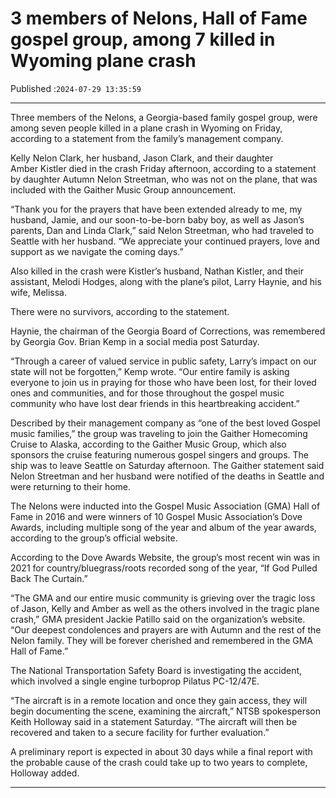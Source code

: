 # 3 members of Nelons, Hall of Fame gospel group, among 7 killed in Wyoming plane crash

Published :`2024-07-29 13:35:59`

---

Three members of the Nelons, a Georgia-based family gospel group, were among seven people killed in a plane crash in Wyoming on Friday, according to a statement from the family’s management company.

Kelly Nelon Clark, her husband, Jason Clark, and their daughter Amber Kistler died in the crash Friday afternoon, according to a statement by daughter Autumn Nelon Streetman, who was not on the plane, that was included with the Gaither Music Group announcement.

“Thank you for the prayers that have been extended already to me, my husband, Jamie, and our soon-to-be-born baby boy, as well as Jason’s parents, Dan and Linda Clark,” said Nelon Streetman, who had traveled to Seattle with her husband. “We appreciate your continued prayers, love and support as we navigate the coming days.”

Also killed in the crash were Kistler’s husband, Nathan Kistler, and their assistant, Melodi Hodges, along with the plane’s pilot, Larry Haynie, and his wife, Melissa.

There were no survivors, according to the statement.

Haynie, the chairman of the Georgia Board of Corrections, was remembered by Georgia Gov. Brian Kemp in a social media post Saturday.

“Through a career of valued service in public safety, Larry’s impact on our state will not be forgotten,” Kemp wrote. “Our entire family is asking everyone to join us in praying for those who have been lost, for their loved ones and communities, and for those throughout the gospel music community who have lost dear friends in this heartbreaking accident.”

Described by their management company as “one of the best loved Gospel music families,” the group was traveling to join the Gaither Homecoming Cruise to Alaska, according to the Gaither Music Group, which also sponsors the cruise featuring numerous gospel singers and groups. The ship was to leave Seattle on Saturday afternoon. The Gaither statement said Nelon Streetman and her husband were notified of the deaths in Seattle and were returning to their home.

The Nelons were inducted into the Gospel Music Association (GMA) Hall of Fame in 2016 and were winners of 10 Gospel Music Association’s Dove Awards, including multiple song of the year and album of the year awards, according to the group’s official website.

According to the Dove Awards Website, the group’s most recent win was in  2021 for country/bluegrass/roots recorded song of the year, “If God Pulled Back The Curtain.”

“The GMA and our entire music community is grieving over the tragic loss of Jason, Kelly and Amber as well as the others involved in the tragic plane crash,” GMA president Jackie Patillo said on the organization’s website. “Our deepest condolences and prayers are with Autumn and the rest of the Nelon family. They will be forever cherished and remembered in the GMA Hall of Fame.”

The National Transportation Safety Board is investigating the accident, which involved a single engine turboprop Pilatus PC-12/47E.

“The aircraft is in a remote location and once they gain access, they will begin documenting the scene, examining the aircraft,” NTSB spokesperson Keith Holloway said in a statement Saturday. “The aircraft will then be recovered and taken to a secure facility for further evaluation.”

A preliminary report is expected in about 30 days while a final report with the probable cause of the crash could take up to two years to complete, Holloway added.

---

